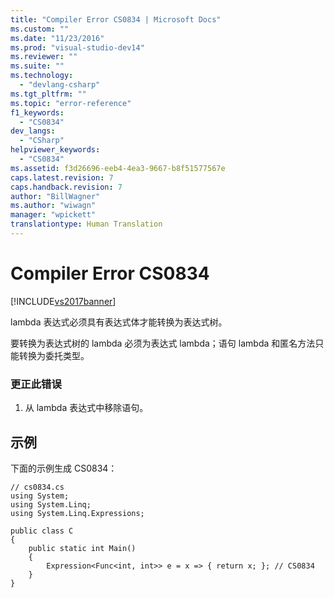 ```yaml
---
title: "Compiler Error CS0834 | Microsoft Docs"
ms.custom: ""
ms.date: "11/23/2016"
ms.prod: "visual-studio-dev14"
ms.reviewer: ""
ms.suite: ""
ms.technology: 
  - "devlang-csharp"
ms.tgt_pltfrm: ""
ms.topic: "error-reference"
f1_keywords: 
  - "CS0834"
dev_langs: 
  - "CSharp"
helpviewer_keywords: 
  - "CS0834"
ms.assetid: f3d26696-eeb4-4ea3-9667-b8f51577567e
caps.latest.revision: 7
caps.handback.revision: 7
author: "BillWagner"
ms.author: "wiwagn"
manager: "wpickett"
translationtype: Human Translation
---
```

# Compiler Error CS0834
[!INCLUDE[vs2017banner](../../../csharp/includes/vs2017banner.md)]

lambda 表达式必须具有表达式体才能转换为表达式树。  
  
 要转换为表达式树的 lambda 必须为表达式 lambda；语句 lambda 和匿名方法只能转换为委托类型。  
  
### 更正此错误  
  
1.  从 lambda 表达式中移除语句。  
  
## 示例  
 下面的示例生成 CS0834：  
  
```  
// cs0834.cs  
using System;  
using System.Linq;  
using System.Linq.Expressions;  
  
public class C  
{  
    public static int Main()  
    {  
        Expression<Func<int, int>> e = x => { return x; }; // CS0834  
    }  
}  
  
```